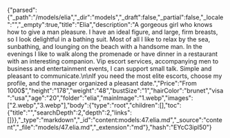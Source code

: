 {"parsed":{"_path":"/models/elia","_dir":"models","_draft":false,"_partial":false,"_locale":"","_empty":true,"title":"Elia","description":"A gorgeous girl who knows how to give a man pleasure. I have an ideal figure, and large, firm breasts, so I look delightful in a bathing suit. Most of all I like to relax by the sea, sunbathing, and lounging on the beach with a handsome man. In the evenings I like to walk along the promenade or have dinner in a restaurant with an interesting companion. Vip escort services, accompanying men to business and entertainment events, I can support small talk. Simple and pleasant to communicate.\n\nIf you need the most elite escorts, choose my profile, and the manager organized a pleasant date.","Price":"From 1000$","height":"178","weight":"48","bustSize":"1","hairColor":"brunet","visa":"usa","age":"20","folder":"elia","mainImage":"1.webp","images":["2.webp","3.webp"],"body":{"type":"root","children":[],"toc":{"title":"","searchDepth":2,"depth":2,"links":[]}},"_type":"markdown","_id":"content:models:47.elia.md","_source":"content","_file":"models/47.elia.md","_extension":"md"},"hash":"EYcC3ipl50"}